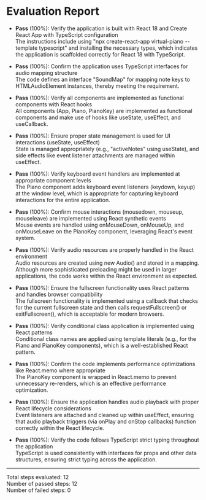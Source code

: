 # Evaluation Report

- **Pass** (100%): Verify the application is built with React 18 and Create React App with TypeScript configuration  
  The instructions include using "npx create-react-app virtual-piano --template typescript" and installing the necessary types, which indicates the application is scaffolded correctly for React 18 with TypeScript.

- **Pass** (100%): Confirm the application uses TypeScript interfaces for audio mapping structure  
  The code defines an interface "SoundMap" for mapping note keys to HTMLAudioElement instances, thereby meeting the requirement.

- **Pass** (100%): Verify all components are implemented as functional components with React hooks  
  All components (App, Piano, PianoKey) are implemented as functional components and make use of hooks like useState, useEffect, and useCallback.

- **Pass** (100%): Ensure proper state management is used for UI interactions (useState, useEffect)  
  State is managed appropriately (e.g., "activeNotes" using useState), and side effects like event listener attachments are managed within useEffect.

- **Pass** (100%): Verify keyboard event handlers are implemented at appropriate component levels  
  The Piano component adds keyboard event listeners (keydown, keyup) at the window level, which is appropriate for capturing keyboard interactions for the entire application.

- **Pass** (100%): Confirm mouse interactions (mousedown, mouseup, mouseleave) are implemented using React synthetic events  
  Mouse events are handled using onMouseDown, onMouseUp, and onMouseLeave on the PianoKey component, leveraging React's event system.

- **Pass** (100%): Verify audio resources are properly handled in the React environment  
  Audio resources are created using new Audio() and stored in a mapping. Although more sophisticated preloading might be used in larger applications, the code works within the React environment as expected.

- **Pass** (100%): Ensure the fullscreen functionality uses React patterns and handles browser compatibility  
  The fullscreen functionality is implemented using a callback that checks for the current fullscreen state and then calls requestFullscreen() or exitFullscreen(), which is acceptable for modern browsers.

- **Pass** (100%): Verify conditional class application is implemented using React patterns  
  Conditional class names are applied using template literals (e.g., for the Piano and PianoKey components), which is a well-established React pattern.

- **Pass** (100%): Confirm the code implements performance optimizations like React.memo where appropriate  
  The PianoKey component is wrapped in React.memo to prevent unnecessary re-renders, which is an effective performance optimization.

- **Pass** (100%): Ensure the application handles audio playback with proper React lifecycle considerations  
  Event listeners are attached and cleaned up within useEffect, ensuring that audio playback triggers (via onPlay and onStop callbacks) function correctly within the React lifecycle.

- **Pass** (100%): Verify the code follows TypeScript strict typing throughout the application  
  TypeScript is used consistently with interfaces for props and other data structures, ensuring strict typing across the application.

---

Total steps evaluated: 12  
Number of passed steps: 12  
Number of failed steps: 0